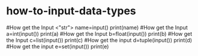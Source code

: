 # how-to-input-data-types
#How get the  Input <"str">
name=input()
print(name)
#How get the Input <int>
a=int(input())
print(a)
#How get the Input <float>
b=float(input())
print(b)
#How get the Input <list>
c=list(input())
print(c)
#How get the input<tup>
d=tuple(input())
print(d)
#How get the input<set>
e=set(input())
print(e) 
